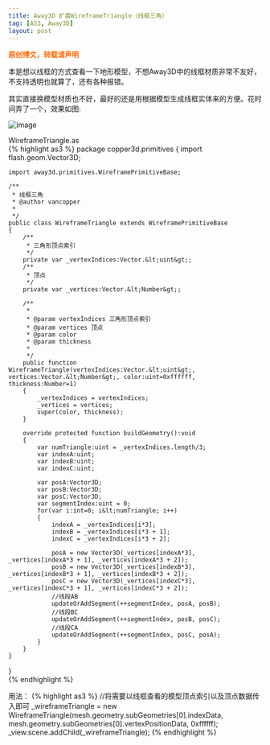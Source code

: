 ```yaml
---
title: Away3D 扩展WireframeTriangle（线框三角）
tag: [AS3, Away3D]
layout: post
---
```

<span style="color: #ff6600;"><strong>原创博文，转载请声明</strong></span>

本是想以线框的方式查看一下地形模型，不想Away3D中的线框材质非常不友好，不支持透明也就算了，还有各种报错。

其实直接换模型材质也不好，最好的还是用根据模型生成线框实体来的方便。花时间弄了一个，效果如图:

![image](../../images/wp-content/uploads/2014/01/wireframe_img-300x268.jpg)

WireframeTriangle.as   
{% highlight as3 %}
package copper3d.primitives
{
    import flash.geom.Vector3D;

    import away3d.primitives.WireframePrimitiveBase;

    /**
     * 线框三角 
     * @author vancopper
     * 
     */ 
    public class WireframeTriangle extends WireframePrimitiveBase
    {
        /**
         * 三角形顶点索引 
         */     
        private var _vertexIndices:Vector.&lt;uint&gt;;
        /**
         * 顶点 
         */     
        private var _vertices:Vector.&lt;Number&gt;;

        /**
         *  
         * @param vertexIndices 三角形顶点索引
         * @param vertices 顶点
         * @param color
         * @param thickness
         * 
         */     
        public function WireframeTriangle(vertexIndices:Vector.&lt;uint&gt;, vertices:Vector.&lt;Number&gt;, color:uint=0xffffff, thickness:Number=1)
        {
            _vertexIndices = vertexIndices;
            _vertices = vertices;
            super(color, thickness);
        }

        override protected function buildGeometry():void
        {
            var numTriangle:uint = _vertexIndices.length/3;
            var indexA:uint;
            var indexB:uint;
            var indexC:uint;

            var posA:Vector3D;
            var posB:Vector3D;
            var posC:Vector3D;
            var segmentIndex:uint = 0;
            for(var i:int=0; i&lt;numTriangle; i++)
            {
                indexA = _vertexIndices[i*3];
                indexB = _vertexIndices[i*3 + 1];
                indexC = _vertexIndices[i*3 + 2];

                posA = new Vector3D(_vertices[indexA*3], _vertices[indexA*3 + 1], _vertices[indexA*3 + 2]);
                posB = new Vector3D(_vertices[indexB*3], _vertices[indexB*3 + 1], _vertices[indexB*3 + 2]);
                posC = new Vector3D(_vertices[indexC*3], _vertices[indexC*3 + 1], _vertices[indexC*3 + 2]);
                //线段AB
                updateOrAddSegment(++segmentIndex, posA, posB);
                //线段BC
                updateOrAddSegment(++segmentIndex, posB, posC);
                //线段CA
                updateOrAddSegment(++segmentIndex, posC, posA);
            }
        }
    }
}  
{% endhighlight %}

用法：
{% highlight as3 %}
//将需要以线框查看的模型顶点索引以及顶点数据传入即可
_wireframeTriangle =  new WireframeTriangle(mesh.geometry.subGeometries[0].indexData, mesh.geometry.subGeometries[0].vertexPositionData, 0xffffff);
_view.scene.addChild(_wireframeTriangle);
{% endhighlight %}